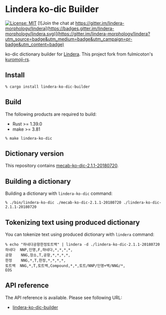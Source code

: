 # Lindera ko-dic Builder

[![License: MIT](https://img.shields.io/badge/License-MIT-yellow.svg)](https://opensource.org/licenses/MIT) [![Join the chat at https://gitter.im/lindera-morphology/lindera](https://badges.gitter.im/lindera-morphology/lindera.svg)](https://gitter.im/lindera-morphology/lindera?utm_source=badge&utm_medium=badge&utm_campaign=pr-badge&utm_content=badge)

ko-dic dictionary builder for [Lindera](https://github.com/lindera-morphology/lindera). This project fork from fulmicoton's [kuromoji-rs](https://github.com/fulmicoton/kuromoji-rs).

## Install

```
% cargo install lindera-ko-dic-builder
```

## Build

The following products are required to build:

- Rust >= 1.39.0
- make >= 3.81

```text
% make lindera-ko-dic
```

## Dictionary version

This repository contains [mecab-ko-dic-2.1.1-20180720](https://bitbucket.org/eunjeon/mecab-ko-dic/downloads/).

## Building a dictionary

Building a dictionary with `lindera-ko-dic` command:

```
% ./bin/lindera-ko-dic ./mecab-ko-dic-2.1.1-20180720 ./lindera-ko-dic-2.1.1-20180720
```

## Tokenizing text using produced dictionary

You can tokenize text using produced dictionary with `lindera` command:

```
% echo "하네다공항한정토트백" | lindera -d ./lindera-ko-dic-2.1.1-20180720
하네다  NNP,인명,F,하네다,*,*,*,*,
공항    NNG,장소,T,공항,*,*,*,*,
한정    NNG,*,T,한정,*,*,*,*,
토트백  NNG,*,T,토트백,Compound,*,*,토트/NNP/인명+백/NNG/*,
EOS
```

## API reference

The API reference is available. Please see following URL:
- <a href="https://docs.rs/lindera-ipadic-builder" target="_blank">lindera-ko-dic-builder</a>
